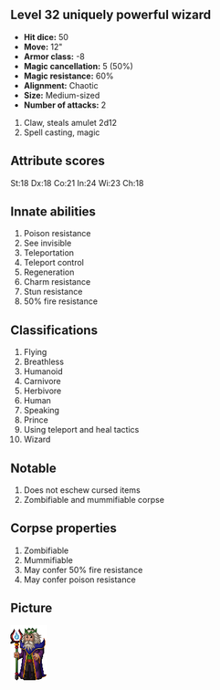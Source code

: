 ## Level 32 uniquely powerful wizard

- **Hit dice:** 50
- **Move:** 12"
- **Armor class:** -8
- **Magic cancellation:** 5 (50%)
- **Magic resistance:** 60%
- **Alignment:** Chaotic
- **Size:** Medium-sized
- **Number of attacks:** 2
1. Claw, steals amulet 2d12
2. Spell casting, magic

## Attribute scores

St:18 Dx:18 Co:21 In:24 Wi:23 Ch:18

## Innate abilities

1. Poison resistance
2. See invisible
3. Teleportation
4. Teleport control
5. Regeneration
6. Charm resistance
7. Stun resistance
8. 50% fire resistance

## Classifications

1. Flying
2. Breathless
3. Humanoid
4. Carnivore
5. Herbivore
6. Human
7. Speaking
8. Prince
9. Using teleport and heal tactics
10. Wizard

## Notable

1. Does not eschew cursed items
2. Zombifiable and mummifiable corpse

## Corpse properties

1. Zombifiable
2. Mummifiable
3. May confer 50% fire resistance
4. May confer poison resistance

## Picture

![Wizard of Yendor](https://github.com/hyvanmielenpelit/GnollHackTileSet/blob/main/Monsters/wizard_of_yendor/wizard_of_yendor.png)
